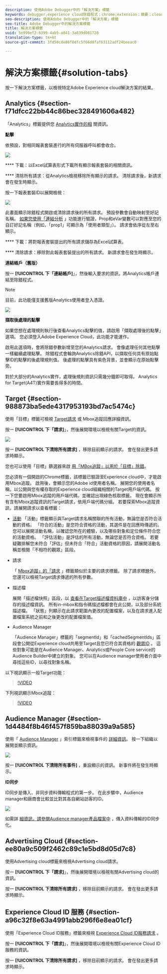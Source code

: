 ```yaml
---
description: 使用Adobe Debugger中的「解決方案」標籤
keywords: debugger;experience cloud除錯程式；chrome;extension；摘要；clear;requests；解決方案；解決方案；資訊；分析；目標；觀眾管理器；媒體優化器；amo;id服務
seo-description: 使用Adobe Debugger中的「解決方案」標籤
seo-title: Adobe Debugger中的解決方案標籤
title: 解決方案標籤
uuid: 5e999ef2-6399-4ab5-a841-3a839d081728
translation-type: tm+mt
source-git-commit: 3fd50cde86f0dfc5f66d8faf63112adf24beeac0

---
```



# 解決方案標籤{#solution-tabs}

按一下解決方案標籤，以檢視特定Adobe Experience cloud解決方案的結果。

## Analytics {#section-f71dfcc22bb44c86bec328491606a482}

「Analytics」標籤提供您 [Analytics實作的相](https://experiencecloud.adobe.com/resources/help/en_US/reference/) 關資訊。

**點擊**

依預設，對相同報表套裝進行的所有伺服器呼叫都會收合。

![](assets/analytics-hits.jpg)

**** 下載：以Excel試算表形式下載所有顯示報表套裝的相關資訊。

**** 清除所有請求：從Analytics檢視移除所有顯示的請求。 清除請求後，新請求會在發生時顯示。

按一下報表套裝ID以展開檢視：

![](assets/analytics-hits-expand.jpg)

此畫面顯示除錯程式開啟或清除請求後的所有請求。 預設參數會自動映射至好記名稱。 [如果您使用「連結分析](https://experiencecloud.adobe.com/resources/help/en_US/sc/implement/props_eVars.html) 」功能進行驗證，Prop和eVar變數可以對應至您的自訂好記名稱（例如，「prop1」可顯示為「使用者類型」）。 請求會依序從左至右顯示。

**** 下載：將對報表套裝提出的所有請求儲存為Excel試算表。

**** 清除請求：移除對此報表套裝提出的所有請求。 新請求會在發生時顯示。

**連結帳戶（舊版）**

按一 **[!UICONTROL 下「連結帳戶]**」，然後輸入要求的資訊，將Analytics帳戶連結至除錯程式。

>[!NOTE]
>
>目前，此功能僅支援舊版Analytics使用者登入憑證。

![](assets/analytics-link-account.jpg)

**擷取後處理的點擊**

如果您想在處理規則執行後查看Analytics點擊的值，請啟用「擷取處理後的點擊」選項。 您必須登入Adobe Experience Cloud，此功能才能運作。

啟用此選項時，會將除錯參數新增至您的Analytics請求。 會像處理任何其他點擊一樣繼續處理點擊。 除錯程式會輪詢Analytics除錯API，以擷取任何具有原始點擊ID的點擊的後處理規則值。 後處理的點擊具有紫色背景，並會顯示在原始點擊旁。

對於大部分的Analytics實作，處理後規則資訊只需幾分鐘即可取得。 Analytics for Target(A4T)實作需要長得多的時間。

## Target {#section-988873ba5ede4317953193bd7ac5474c}

使用「目標」標籤可檢視 [Target請求](https://docs.adobe.com/content/help/en/target/using/target-home.html) 或 [](https://docs.adobe.com/content/help/en/target/using/activities/troubleshoot-activities/content-trouble.html) Mbox追蹤回應詳細資訊。

按一 **[!UICONTROL 下「請求]**」，然後展開環境以檢視有關Target的資訊。

![](assets/target-requests.jpg)

按一 **[!UICONTROL 下清除所有請求]** ，移除目前顯示的請求。 會在發出更多請求時顯示。

您也可以使用「目標」篩選器來啟 [用「MBox追蹤」以用於「目標」除錯](https://docs.adobe.com/content/help/en/target/using/activities/troubleshoot-activities/content-trouble.html)。

您必須有一個開啟的Chrome標籤，該標籤已驗證至Experience cloud中，才能啟用Mbox追蹤。 啟用後，會顯示您的Adobe id使用者名稱。 展開您的使用者名稱，以公開與您有權存取的Experience cloud組織相關的Target用戶端代碼。 按一下您要啟用Mbox追蹤的用戶端代碼，並確認出現綠色核取標籤。 現在會顯示所有含有Mbox追蹤資訊的Target請求，依用戶端代碼分組。 若要探索Mbox追蹤資訊，請展開請求以查看標籤：

* [活動](https://docs.adobe.com/content/help/en/target/using/activities/activities.html) 「活動」標籤顯示與Target請求名稱關聯的所有活動，無論您是否符合活動的資格。 「符合的活動」是您符合資格的活動，其選件是在回應時傳遞的。 您可以展開活動名稱，以確認您所在的體驗，以及哪些對象和定位條件符合您的活動資格。 「評估活動」是評估的所有活動，無論您是否符合資格。 若要疑難排解您未符合「評估」但未符合「符合」活動資格的原因，請展開活動名稱並檢閱「不相符的觀眾」區段。

* 請求

   「 [Mbox追蹤」的「請求](https://docs.adobe.com/content/help/en/target/using/activities/troubleshoot-activities/content-trouble.html) 」標籤類似於主要的請求標籤。 除了請求標題外，您還可以檢視Target請求傳遞的所有參數。
* 描述檔

   展開「描述檔快照」區段，以 [查看在Target描述檔資料庫中](https://docs.adobe.com/content/help/en/target/using/audiences/visitor-profiles/variables-profiles-parameters-methods.html) ，以訪客身分儲存的描述檔資訊。 所有in-mbox和指令碼描述檔都會在此公開，以及部分系統描述檔。 「狀態」列顯示在此請求範圍內更改的配置檔案，以及在請求進入配置檔案系統之前和之後更改的配置檔案值。
* Audience Manager

   「Audience Manager」標籤的「segmentId」和「cachedSegmentIds」區段會公開從Experience cloud共用至Target且您已符合其資格的 [觀眾ID](https://docs.adobe.com/content/help/en/target/using/audiences/target.html) 。 這些對象可能是在Audience Manager、Analytics或People Core service的Audience Builder中建立的對象。 您可以在Audience manager使用者介面中尋找這些ID，以尋找對象名稱。

以下視訊顯示一般Target功能：

>[!VIDEO](https://video.tv.adobe.com/v/23115t2/?captions=chi_hant)

下列視訊顯示Mbox追蹤：

>[!VIDEO](https://video.tv.adobe.com/v/23113t2/?captions=chi_hant)

## Audience Manager {#section-1d4484f8b46f457f859ba88039a9a585}

使用「 [Audience Manager](https://experiencecloud.adobe.com/resources/help/en_US/aam/) 」索引標籤來檢視事件的 [詳細資訊](https://experiencecloud.adobe.com/resources/help/en_US/aam/dcs-event-calls.html)。 按一下組織以展開並顯示資訊。

![](assets/audience-manager.jpg)

按一 **[!UICONTROL 下清除所有事件]** ，重設顯示的資訊。 新事件將在發生時顯示。

**ID同步**

ID同步是傳入、非同步資料傳輸程式的第一步。 在此步驟中，Audience manager和廠商會比較並比對其各自網站訪客的ID。

![](assets/aam-idsync.jpg)

如需詳 [細資訊，請參閱Audience manager產品檔案中](https://experiencecloud.adobe.com/resources/help/en_US/aam/c_id_sync_in.html) ，傳入資料傳輸的ID同步化。

## Advertising Cloud {#section-ee80a9c509f2462c89c1e5bd8d05d7c8}

使用Advertising cloud標籤來檢視Advertising cloud請求。

按一 **[!UICONTROL 下「請求]**」，然後展開環境以檢視有關Advertising cloud的資訊。

按一 **[!UICONTROL 下清除所有請求]** ，移除目前顯示的請求。 會在發出更多請求時顯示。

## Experience Cloud ID 服務 {#section-a96c32f8e63a4991abb296f6e8ea01cf}

使用「Experience Cloud ID服務」標籤來檢視 [Experience Cloud ID服務請求](https://experiencecloud.adobe.com/resources/help/en_US/mcvid/) 。

按一 **[!UICONTROL 下「請求]**」，然後展開環境以檢視有關Experience Cloud ID服務的資訊。

按一 **[!UICONTROL 下清除所有請求]** ，移除目前顯示的請求。 會在發出更多請求時顯示。
